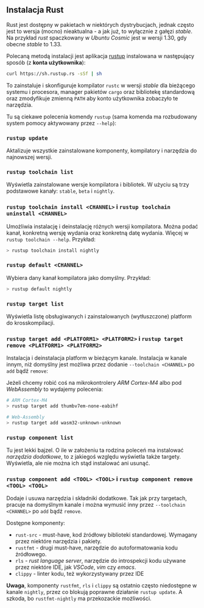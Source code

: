 ## Instalacja Rust

Rust jest dostępny w pakietach w niektórych dystrybucjach, jednak często
jest to wersja (mocno) nieaktualna - a jak już, to wyłącznie z gałęzi
*stable*. Na przykład *rust* spaczkowany w *Ubuntu Cosmic* jest w wersji
1.30, gdy obecne *stable* to 1.33.  

Polecaną metodą instalacji jest aplikacja
[rustup](https://rustup.rs/)
instalowana w następujący sposób (z **konta użytkownika**):

```bash
curl https://sh.rustup.rs -sSf | sh
```

To zainstaluje i skonfiguruje kompilator `rustc` w wersji *stable* dla
bieżącego systemu i procesora, manager pakietów `cargo` oraz bibliotekę
standardową oraz zmodyfikuje zmienną `PATH` aby konto użytkownika
zobaczyło te narzędzia.

Tu są ciekawe polecenia komendy `rustup` (sama komenda ma rozbudowany
system pomocy aktywowany przez `--help`):

### `rustup update`
Aktalizuje wszystkie zainstalowane komponenty, kompilatory i narzędzia do najnowszej
wersji.

### `rustup toolchain list`
Wyświetla zainstalowane wersje kompilatora i bibliotek. W użyciu są trzy
podstawowe kanały: `stable`, `beta` i `nightly`.

### `rustup toolchain install <CHANNEL>` i `rustup toolchain uninstall <CHANNEL>` 
Umożliwia instalację i deinstalację różnych wersji kompilatora. Można
podać kanał, konkretną wersję wydania oraz konkretną datę wydania. Więcej w
`rustup toolchain --help`. Przykład:
```bash
> rustup toolchain install nightly
```

### `rustup default <CHANNEL>`
Wybiera dany kanał kompilatora jako domyślny. Przykład:
```bash
> rustup default nightly
```

### `rustup target list`
Wyświetla listę obsługiwanych i zainstalowanych (wytłuszczone) platform do
krosskompilacji.

### `rustup target add <PLATFORM1> <PLATFORM2>` i `rustup target remove <PLATFORM1> <PLATFORM2>`
Instalacja i deinstalacja platform w bieżącym kanale. Instalacja w kanale
innym, niż domyślny jest możliwa przez dodanie `--toolchain <CHANNEL>`  po
`add` bądź `remove`:

Jeżeli chcemy robić coś na mikrokontrolery *ARM Cortex-M4* albo pod *WebAssembly* to
wydajemy polecenia:
```bash
# ARM Cortex-M4
> rustup target add thumbv7em-none-eabihf

# Web-Assembly
> rustup target add wasm32-unknown-unknown
```

### `rustup component list`
Tu jest lekki bajzel. O ile w założeniu ta rodzina poleceń ma instalować *narzędzia
dodatkowe*, to z jakiegoś względu wyświetla także targety. Wyświetla, ale nie można
ich stąd instalować ani usunąć.

### `rustup component add <TOOL> <TOOL>` i `rustup component remove <TOOL> <TOOL>`
Dodaje i usuwa narzędzia i składniki dodatkowe. Tak jak przy targetach, pracuje na
domyślnym kanale i można wymusić inny przez `--toolchain <CHANNEL>` po `add` bądź
`remove`.

Dostępne komponenty:
* `rust-src` - must-have, kod źródłowy biblioteki standardowej. Wymagany przez
niektóre narzędzia i pakiety.
* `rustfmt` - drugi must-have, narzędzie do autoformatowania kodu źródłowego.
* `rls` - *rust language server*, narzędzie do introspekcji kodu używane przez
niektóre IDE, jak *VSCode*, *vim* czy *emacs*.
* `clippy` - linter kodu, też wykorzystywany przez IDE

**Uwaga**, komponenty `rustfmt`, `rls` i `clippy` są ostatnio często niedostępne w
kanale `nightly`, przez co blokują poprawne działanie `rustup update`. A szkoda, bo
`rustfmt-nightly` ma przekozackie możliwości.
